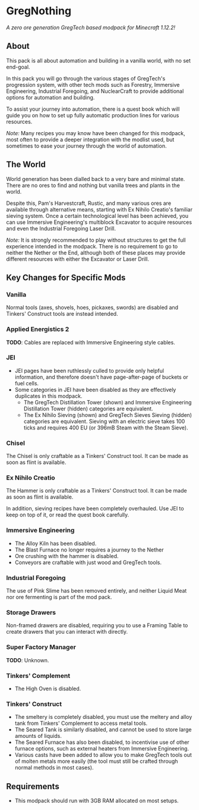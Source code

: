# GregNothing

_A zero ore generation GregTech based modpack for Minecraft 1.12.2!_

## About

This pack is all about automation and building in a vanilla world, with no set end-goal.

In this pack you will go through the various stages of GregTech's progression
system, with other tech mods such as Forestry, Immersive Engineering, Industrial
Foregoing, and NuclearCraft to provide additional options for automation and building.

To assist your journey into automation, there is a quest book which will guide
you on how to set up fully automatic production lines for various resources.

_Note:_ Many recipes you may know have been changed for this modpack, most
often to provide a deeper integration with the modlist used, but sometimes to ease
your journey through the world of automation.

## The World

World generation has been dialled back to a very bare and minimal state. There
are no ores to find and nothing but vanilla trees and plants in the world.

Despite this, Pam's Harvestcraft, Rustic, and many various ores are available
through alternative means, starting with Ex Nihilo Creatio's familiar sieving
system. Once a certain technological level has been achieved, you can use
Immersive Engineering's multiblock Excavator to acquire resources and even
the Industrial Foregoing Laser Drill.

_Note:_ It is strongly recommended to play without structures to get the full
experience intended in the modpack. There is no requirement to go to neither the
Nether or the End, although both of these places may provide different resources
with either the Excavator or Laser Drill.

## Key Changes for Specific Mods

### Vanilla

Normal tools (axes, shovels, hoes, pickaxes, swords) are disabled and Tinkers'
Construct tools are instead intended.

### Applied Energistics 2

**TODO**: Cables are replaced with Immersive Engineering style cables.

### JEI

- JEI pages have been ruthlessly culled to provide only helpful information, and
therefore doesn't have page-after-page of buckets or fuel cells.
- Some categories in JEI have been disabled as they are effectively duplicates
in this modpack.
  - The GregTech Distillation Tower (shown) and Immersive Engineering
Distillation Tower (hidden) categories are equivalent.
  - The Ex Nihilo Sieving (shown) and GregTech Sieves Sieving (hidden)
categories are equivalent. Sieving with an electric sieve takes 100 ticks and
requires 400 EU (or 396mB Steam with the Steam Sieve).

### Chisel

The Chisel is only craftable as a Tinkers' Construct tool. It can be made as
soon as flint is available.

### Ex Nihilo Creatio

The Hammer is only craftable as a Tinkers' Construct tool. It can be made as
soon as flint is available.

In addition, sieving recipes have been completely overhauled. Use JEI to keep on
top of it, or read the quest book carefully.

### Immersive Engineering

- The Alloy Kiln has been disabled.
- The Blast Furnace no longer requires a journey to the Nether
- Ore crushing with the hammer is disabled.
- Conveyors are craftable with just wood and GregTech tools.

### Industrial Foregoing

The use of Pink Slime has been removed entirely, and neither Liquid Meat nor ore
fermenting is part of the mod pack.

### Storage Drawers

Non-framed drawers are disabled, requiring you to use a Framing Table to create
drawers that you can interact with directly.

### Super Factory Manager

**TODO**: Unknown.

### Tinkers' Complement

- The High Oven is disabled.

### Tinkers' Construct

- The smeltery is completely disabled, you must use the meltery and alloy tank
from Tinkers' Complement to access metal tools.
- The Seared Tank is similarly disabled, and cannot be used to store large amounts
of liquids.
- The Seared Furnace has also been disabled, to incentivise use of other furnace
options, such as external heaters from Immersive Engineering.
- Various casts have been added to allow you to make GregTech tools out of
molten metals more easily (the tool must still be crafted through normal methods
in most cases).

## Requirements

- This modpack should run with 3GB RAM allocated on most setups.
